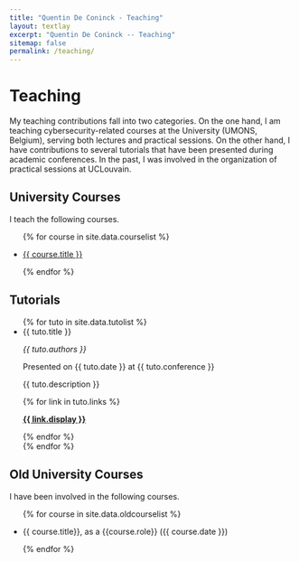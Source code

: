 ```yaml
---
title: "Quentin De Coninck - Teaching"
layout: textlay
excerpt: "Quentin De Coninck -- Teaching"
sitemap: false
permalink: /teaching/
---
```


# Teaching

My teaching contributions fall into two categories.
On the one hand, I am teaching cybersecurity-related courses at the University (UMONS, Belgium), serving both lectures and practical sessions.
On the other hand, I have contributions to several tutorials that have been presented during academic conferences.
In the past, I was involved in the organization of practical sessions at UCLouvain.

## University Courses

I teach the following courses.

<ul>

{% for course in site.data.courselist %}
<li>
<p><a href="{{ course.link }}">{{ course.title }}</a></p>
</li>

{% endfor %}

</ul>

## Tutorials

<ul>
{% for tuto in site.data.tutolist %}
<li>
<pubtit>{{ tuto.title }}</pubtit>
<p><em>{{ tuto.authors }}</em></p>
<p>Presented on {{ tuto.date }} at {{ tuto.conference }}</p>
<p>{{ tuto.description }}</p>
{% for link in tuto.links %}
<p><strong><a href="{{ link.url }}">{{ link.display }}</a></strong></p>
{% endfor %}

</li>
{% endfor %}

</ul>

## Old University Courses

I have been involved in the following courses.

<ul>

{% for course in site.data.oldcourselist %}
<li>
<p>{{ course.title}}, as a {{course.role}} ({{ course.date }})</p>
</li>

{% endfor %}

</ul>